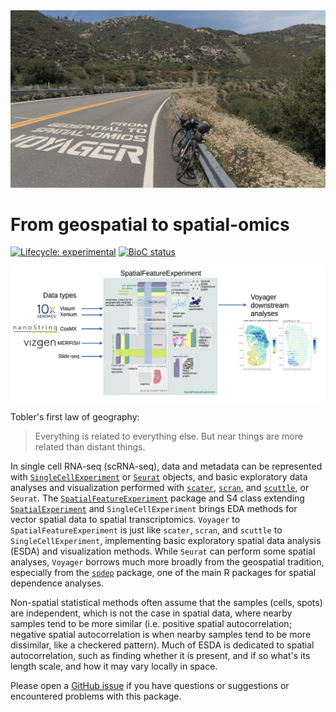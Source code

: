 
<img src="vignettes/voyager.jpg" width="1024"/>

# From geospatial to spatial-omics

<!-- badges: start -->
[![Lifecycle: experimental](https://img.shields.io/badge/lifecycle-experimental-orange.svg)](https://lifecycle.r-lib.org/articles/stages.html#experimental)
[![BioC status](http://www.bioconductor.org/shields/build/devel/bioc/Voyager.svg)](https://bioconductor.org/checkResults/devel/bioc-LATEST/Voyager)
<!-- badges: end -->

<img src="vignettes/voyager_schematics.png" width="1024"/>

Tobler's first law of geography:

> Everything is related to everything else. But near things are more related than distant things.

In single cell RNA-seq (scRNA-seq), data and metadata can be represented with [`SingleCellExperiment`](https://bioconductor.org/packages/release/bioc/html/SingleCellExperiment.html) or [`Seurat`](https://satijalab.org/seurat/index.html) objects, and basic exploratory data analyses and visualization performed with [`scater`](https://bioconductor.org/packages/release/bioc/html/scater.html), [`scran`](https://bioconductor.org/packages/release/bioc/html/scran.html), and [`scuttle`](https://bioconductor.org/packages/release/bioc/html/scuttle.html), or `Seurat`. The [`SpatialFeatureExperiment`](https://bioconductor.org/packages/devel/bioc/html/SpatialFeatureExperiment.html) package and S4 class extending [`SpatialExperiment`](https://bioconductor.org/packages/release/bioc/html/SpatialExperiment.html) and `SingleCellExperiment` brings EDA methods for vector spatial data to spatial transcriptomics. `Voyager` to `SpatialFeatureExperiment` is just like `scater`, `scran`, and `scuttle` to `SingleCellExperiment`, implementing basic exploratory spatial data analysis (ESDA) and visualization methods. While `Seurat` can perform some spatial analyses, `Voyager` borrows much more broadly from the geospatial tradition, especially from the [`spdep`](https://r-spatial.github.io/spdep/) package, one of the main R packages for spatial dependence analyses.

Non-spatial statistical methods often assume that the samples (cells, spots) are independent, which is not the case in spatial data, where nearby samples tend to be more similar (i.e. positive spatial autocorrelation; negative spatial autocorrelation is when nearby samples tend to be more dissimilar, like a checkered pattern). Much of ESDA is dedicated to spatial autocorrelation, such as finding whether it is present, and if so what's its length scale, and how it may vary locally in space.

Please open a [GitHub issue](https://github.com/pachterlab/Voyager/issues) if you have questions or suggestions or encountered problems with this package.

<!--- About the banner: N San Gabriel Canyon Rd, along north fork San Gabriel River, north of Glendora, LA county --->
